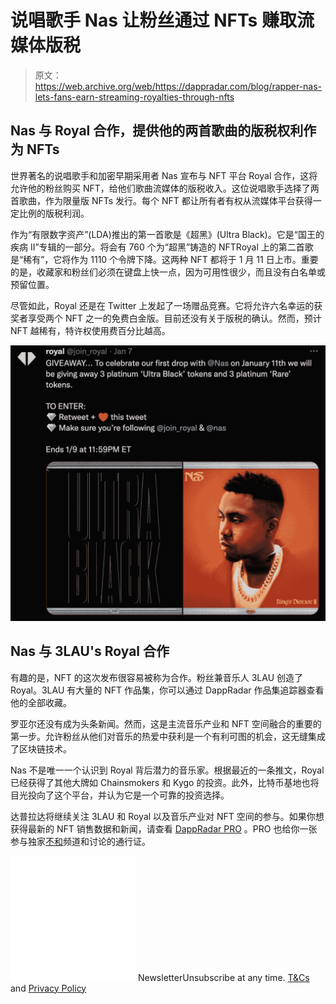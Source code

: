 # 说唱歌手 Nas 让粉丝通过 NFTs 赚取流媒体版税

> 原文：<https://web.archive.org/web/https://dappradar.com/blog/rapper-nas-lets-fans-earn-streaming-royalties-through-nfts>

## Nas 与 Royal 合作，提供他的两首歌曲的版税权利作为 NFTs

世界著名的说唱歌手和加密早期采用者 Nas 宣布与 NFT 平台 Royal 合作，这将允许他的粉丝购买 NFT，给他们歌曲流媒体的版税收入。这位说唱歌手选择了两首歌曲，作为限量版 NFTs 发行。每个 NFT 都让所有者有权从流媒体平台获得一定比例的版税利润。

作为“有限数字资产”(LDA)推出的第一首歌是《超黑》(Ultra Black)。它是“国王的疾病 II”专辑的一部分。将会有 760 个为“超黑”铸造的 NFTRoyal 上的第二首歌是“稀有”，它将作为 1110 个令牌下降。这两种 NFT 都将于 1 月 11 日上市。重要的是，收藏家和粉丝们必须在键盘上快一点，因为可用性很少，而且没有白名单或预留位置。

尽管如此，Royal 还是在 Twitter 上发起了一场赠品竞赛。它将允许六名幸运的获奖者享受两个 NFT 之一的免费白金版。目前还没有关于版税的确认。然而，预计 NFT 越稀有，特许权使用费百分比越高。

![](img/5b3cdb21ecf2b79c6ffca53a1a2e68e3.png)

## Nas 与 3LAU's Royal 合作

有趣的是，NFT 的这次发布很容易被称为合作。粉丝兼音乐人 3LAU 创造了 Royal。3LAU 有大量的 NFT 作品集，你可以通过 DappRadar 作品集追踪器查看他的全部收藏。

罗亚尔还没有成为头条新闻。然而，这是主流音乐产业和 NFT 空间融合的重要的第一步。允许粉丝从他们对音乐的热爱中获利是一个有利可图的机会，这无缝集成了区块链技术。

Nas 不是唯一一个认识到 Royal 背后潜力的音乐家。根据最近的一条推文，Royal 已经获得了其他大牌如 Chainsmokers 和 Kygo 的投资。此外，比特币基地也将目光投向了这个平台，并认为它是一个可靠的投资选择。

达普拉达将继续关注 3LAU 和 Royal 以及音乐产业对 NFT 空间的参与。如果你想获得最新的 NFT 销售数据和新闻，请查看 [DappRadar PRO](https://web.archive.org/web/20221206043039/https://dappradar.com/token/pro) 。PRO 也给你一张参与独家[不和](https://web.archive.org/web/20221206043039/https://discord.com/invite/dappradar)频道和讨论的通行证。

![](img/6d5a4a2d609c56e1a5771717e54ba759.png) NewsletterUnsubscribe at any time. [T&Cs](https://web.archive.org/web/20221206043039/https://dappradar.com/terms) and [Privacy Policy](https://web.archive.org/web/20221206043039/https://dappradar.com/privacy-policy)